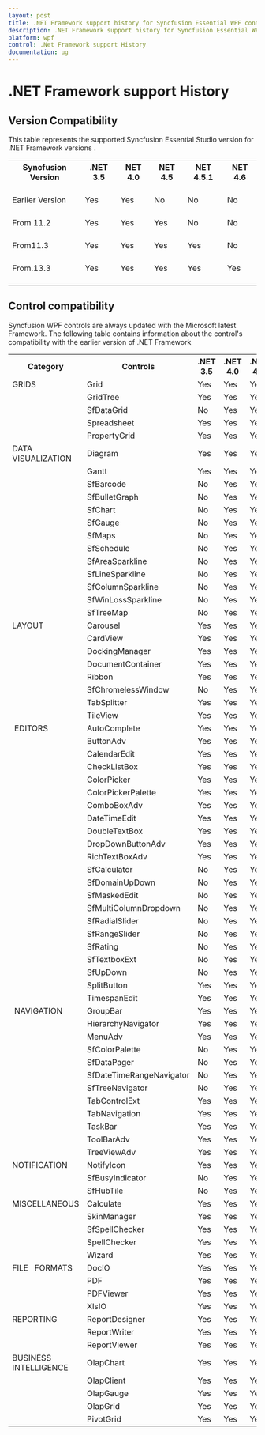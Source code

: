 ```yaml
---
layout: post
title: .NET Framework support history for Syncfusion Essential WPF controls
description: .NET Framework support history for Syncfusion Essential WPF controls
platform: wpf
control: .Net Framework support History
documentation: ug
---
```

# .NET Framework support History

## Version Compatibility

This table represents the supported Syncfusion Essential Studio version for .NET Framework versions .

<table>
<tr>
<th>
Syncfusion Version<br/><br/></th><th>
.NET 3.5<br/><br/></th><th>
NET 4.0<br/><br/></th><th>
NET 4.5<br/><br/></th><th>
NET 4.5.1<br/><br/></th><th>
NET 4.6<br/><br/></th></tr>
<tr>
<td>
Earlier Version<br/><br/></td><td>
Yes<br/><br/></td><td>
Yes<br/><br/></td><td>
No<br/><br/></td><td>
No<br/><br/></td><td>
No<br/><br/></td></tr>
<tr>
<td>
From 11.2<br/><br/></td><td>
Yes<br/><br/></td><td>
Yes<br/><br/></td><td>
Yes<br/><br/></td><td>
No<br/><br/></td><td>
No<br/><br/></td></tr>
<tr>
<td>
From11.3<br/><br/></td><td>
Yes<br/><br/></td><td>
Yes<br/><br/></td><td>
Yes<br/><br/></td><td>
Yes<br/><br/></td><td>
No<br/><br/></td></tr>
<tr>
<td>
From.13.3<br/><br/></td><td>
Yes<br/><br/></td><td>
Yes<br/><br/></td><td>
Yes<br/><br/></td><td>
Yes<br/><br/></td><td>
Yes<br/><br/></td></tr>
</table>

## Control compatibility 

Syncfusion WPF controls are always updated with the Microsoft latest Framework. The following table contains information about the control's compatibility with the earlier version of .NET Framework


<table>
<tr>
<th>
Category</th><th>
Controls</th><th>
.NET 3.5</th><th>
.NET 4.0</th><th>
.NET 4.5</th><th>
.NET 4.5.1</th><th>
.NET 4.6</th></tr>
<tr>
<td>
GRIDS</td><td>
Grid</td><td>
Yes</td><td>
Yes</td><td>
Yes</td><td>
Yes</td><td>
Yes</td></tr>
<tr>
<td>
</td><td>
GridTree </td><td>
Yes</td><td>
Yes</td><td>
Yes</td><td>
Yes</td><td>
Yes</td></tr>
<tr>
<td>
</td><td>
SfDataGrid</td><td>
No</td><td>
Yes</td><td>
Yes</td><td>
Yes</td><td>
Yes</td></tr>
<tr>
<td>
</td><td>
Spreadsheet</td><td>
Yes</td><td>
Yes</td><td>
Yes</td><td>
Yes</td><td>
Yes</td></tr>
<tr>
<td>
</td><td>
PropertyGrid</td><td>
Yes</td><td>
Yes</td><td>
Yes</td><td>
Yes</td><td>
Yes</td></tr>
<tr>
<td>
DATA VISUALIZATION</td><td>
Diagram</td><td>
Yes</td><td>
Yes</td><td>
Yes</td><td>
Yes</td><td>
Yes</td></tr>
<tr>
<td>
</td><td>
Gantt</td><td>
Yes</td><td>
Yes</td><td>
Yes</td><td>
Yes</td><td>
Yes</td></tr>
<tr>
<td>
</td><td>
SfBarcode</td><td>
No</td><td>
Yes</td><td>
Yes</td><td>
Yes</td><td>
Yes</td></tr>
<tr>
<td>
</td><td>
SfBulletGraph</td><td>
No</td><td>
Yes</td><td>
Yes</td><td>
Yes</td><td>
Yes</td></tr>
<tr>
<td>
</td><td>
SfChart</td><td>
No</td><td>
Yes</td><td>
Yes</td><td>
Yes</td><td>
Yes</td></tr>
<tr>
<td>
</td><td>
SfGauge</td><td>
No</td><td>
Yes</td><td>
Yes</td><td>
Yes</td><td>
Yes</td></tr>
<tr>
<td>
</td><td>
SfMaps</td><td>
No</td><td>
Yes</td><td>
Yes</td><td>
Yes</td><td>
Yes</td></tr>
<tr>
<td>
</td><td>
SfSchedule </td><td>
No</td><td>
Yes</td><td>
Yes</td><td>
Yes</td><td>
Yes</td></tr>
<tr>
<td>
</td><td>
SfAreaSparkline</td><td>
No</td><td>
Yes</td><td>
Yes</td><td>
Yes</td><td>
Yes</td></tr>
<tr>
<td>
</td><td>
SfLineSparkline</td><td>
No</td><td>
Yes</td><td>
Yes</td><td>
Yes</td><td>
Yes</td></tr>
<tr>
<td>
</td><td>
SfColumnSparkline</td><td>
No</td><td>
Yes</td><td>
Yes</td><td>
Yes</td><td>
Yes</td></tr>
<tr>
<td>
</td><td>
SfWinLossSparkline</td><td>
No</td><td>
Yes</td><td>
Yes</td><td>
Yes</td><td>
Yes</td></tr>
<tr>
<td>
</td><td>
SfTreeMap</td><td>
No</td><td>
Yes</td><td>
Yes</td><td>
Yes</td><td>
Yes</td></tr>
<tr>
<td>
LAYOUT</td><td>
Carousel</td><td>
Yes</td><td>
Yes</td><td>
Yes</td><td>
Yes</td><td>
Yes</td></tr>
<tr>
<td>
</td><td>
CardView</td><td>
Yes</td><td>
Yes</td><td>
Yes</td><td>
Yes</td><td>
Yes</td></tr>
<tr>
<td>
</td><td>
DockingManager</td><td>
Yes</td><td>
Yes</td><td>
Yes</td><td>
Yes</td><td>
Yes</td></tr>
<tr>
<td>
</td><td>
DocumentContainer</td><td>
Yes</td><td>
Yes</td><td>
Yes</td><td>
Yes</td><td>
Yes</td></tr>
<tr>
<td>
</td><td>
Ribbon</td><td>
Yes</td><td>
Yes</td><td>
Yes</td><td>
Yes</td><td>
Yes</td></tr>
<tr>
<td>
</td><td>
SfChromelessWindow</td><td>
No</td><td>
Yes</td><td>
Yes</td><td>
Yes</td><td>
Yes</td></tr>
<tr>
<td>
</td><td>
TabSplitter</td><td>
Yes</td><td>
Yes</td><td>
Yes</td><td>
Yes</td><td>
Yes</td></tr>
<tr>
<td>
</td><td>
TileView</td><td>
Yes</td><td>
Yes</td><td>
Yes</td><td>
Yes</td><td>
Yes</td></tr>
<tr>
<td>
 EDITORS</td><td>
AutoComplete</td><td>
Yes</td><td>
Yes</td><td>
Yes</td><td>
Yes</td><td>
Yes</td></tr>
<tr>
<td>
</td><td>
ButtonAdv</td><td>
Yes</td><td>
Yes</td><td>
Yes</td><td>
Yes</td><td>
Yes</td></tr>
<tr>
<td>
</td><td>
CalendarEdit</td><td>
Yes</td><td>
Yes</td><td>
Yes</td><td>
Yes</td><td>
Yes</td></tr>
<tr>
<td>
</td><td>
CheckListBox</td><td>
Yes</td><td>
Yes</td><td>
Yes</td><td>
Yes</td><td>
Yes</td></tr>
<tr>
<td>
</td><td>
ColorPicker</td><td>
Yes</td><td>
Yes</td><td>
Yes</td><td>
Yes</td><td>
Yes</td></tr>
<tr>
<td>
</td><td>
ColorPickerPalette</td><td>
Yes</td><td>
Yes</td><td>
Yes</td><td>
Yes</td><td>
Yes</td></tr>
<tr>
<td>
</td><td>
ComboBoxAdv</td><td>
Yes</td><td>
Yes</td><td>
Yes</td><td>
Yes</td><td>
Yes</td></tr>
<tr>
<td>
</td><td>
DateTimeEdit</td><td>
Yes</td><td>
Yes</td><td>
Yes</td><td>
Yes</td><td>
Yes</td></tr>
<tr>
<td>
</td><td>
DoubleTextBox</td><td>
Yes</td><td>
Yes</td><td>
Yes</td><td>
Yes</td><td>
Yes</td></tr>
<tr>
<td>
</td><td>
DropDownButtonAdv</td><td>
Yes</td><td>
Yes</td><td>
Yes</td><td>
Yes</td><td>
Yes</td></tr>
<tr>
<td>
</td><td>
RichTextBoxAdv</td><td>
Yes</td><td>
Yes</td><td>
Yes</td><td>
Yes</td><td>
Yes</td></tr>
<tr>
<td>
</td><td>
SfCalculator</td><td>
No</td><td>
Yes</td><td>
Yes</td><td>
Yes</td><td>
Yes</td></tr>
<tr>
<td>
</td><td>
SfDomainUpDown</td><td>
No</td><td>
Yes</td><td>
Yes</td><td>
Yes</td><td>
Yes</td></tr>
<tr>
<td>
</td><td>
SfMaskedEdit</td><td>
No</td><td>
Yes</td><td>
Yes</td><td>
Yes</td><td>
Yes</td></tr>
<tr>
<td>
</td><td>
SfMultiColumnDropdown</td><td>
No</td><td>
Yes</td><td>
Yes</td><td>
Yes</td><td>
Yes</td></tr>
<tr>
<td>
</td><td>
SfRadialSlider</td><td>
No</td><td>
Yes</td><td>
Yes</td><td>
Yes</td><td>
Yes</td></tr>
<tr>
<td>
</td><td>
SfRangeSlider</td><td>
No</td><td>
Yes</td><td>
Yes</td><td>
Yes</td><td>
Yes</td></tr>
<tr>
<td>
</td><td>
SfRating</td><td>
No</td><td>
Yes</td><td>
Yes</td><td>
Yes</td><td>
Yes</td></tr>
<tr>
<td>
</td><td>
SfTextboxExt</td><td>
No</td><td>
Yes</td><td>
Yes</td><td>
Yes</td><td>
Yes</td></tr>
<tr>
<td>
</td><td>
SfUpDown</td><td>
No</td><td>
Yes</td><td>
Yes</td><td>
Yes</td><td>
Yes</td></tr>
<tr>
<td>
</td><td>
SplitButton</td><td>
Yes</td><td>
Yes</td><td>
Yes</td><td>
Yes</td><td>
Yes</td></tr>
<tr>
<td>
</td><td>
TimespanEdit</td><td>
Yes</td><td>
Yes</td><td>
Yes</td><td>
Yes</td><td>
Yes</td></tr>
<tr>
<td>
 NAVIGATION</td><td>
GroupBar</td><td>
Yes</td><td>
Yes</td><td>
Yes</td><td>
Yes</td><td>
Yes</td></tr>
<tr>
<td>
</td><td>
HierarchyNavigator</td><td>
Yes</td><td>
Yes</td><td>
Yes</td><td>
Yes</td><td>
Yes</td></tr>
<tr>
<td>
</td><td>
MenuAdv</td><td>
Yes</td><td>
Yes</td><td>
Yes</td><td>
Yes</td><td>
Yes</td></tr>
<tr>
<td>
</td><td>
SfColorPalette</td><td>
No</td><td>
Yes</td><td>
Yes</td><td>
Yes</td><td>
Yes</td></tr>
<tr>
<td>
</td><td>
SfDataPager</td><td>
No</td><td>
Yes</td><td>
Yes</td><td>
Yes</td><td>
Yes</td></tr>
<tr>
<td>
</td><td>
SfDateTimeRangeNavigator</td><td>
No</td><td>
Yes</td><td>
Yes</td><td>
Yes</td><td>
Yes</td></tr>
<tr>
<td>
</td><td>
SfTreeNavigator</td><td>
No</td><td>
Yes</td><td>
Yes</td><td>
Yes</td><td>
Yes</td></tr>
<tr>
<td>
</td><td>
TabControlExt</td><td>
Yes</td><td>
Yes</td><td>
Yes</td><td>
Yes</td><td>
Yes</td></tr>
<tr>
<td>
</td><td>
TabNavigation</td><td>
Yes</td><td>
Yes</td><td>
Yes</td><td>
Yes</td><td>
Yes</td></tr>
<tr>
<td>
</td><td>
TaskBar</td><td>
Yes</td><td>
Yes</td><td>
Yes</td><td>
Yes</td><td>
Yes</td></tr>
<tr>
<td>
</td><td>
ToolBarAdv</td><td>
Yes</td><td>
Yes</td><td>
Yes</td><td>
Yes</td><td>
Yes</td></tr>
<tr>
<td>
</td><td>
TreeViewAdv</td><td>
Yes</td><td>
Yes</td><td>
Yes</td><td>
Yes</td><td>
Yes</td></tr>
<tr>
<td>
NOTIFICATION</td><td>
NotifyIcon</td><td>
Yes</td><td>
Yes</td><td>
Yes</td><td>
Yes</td><td>
Yes</td></tr>
<tr>
<td>
</td><td>
SfBusyIndicator</td><td>
No</td><td>
Yes</td><td>
Yes</td><td>
Yes</td><td>
Yes</td></tr>
<tr>
<td>
</td><td>
SfHubTile</td><td>
No</td><td>
Yes</td><td>
Yes</td><td>
Yes</td><td>
Yes</td></tr>
<tr>
<td>
MISCELLANEOUS</td><td>
Calculate</td><td>
Yes</td><td>
Yes</td><td>
Yes</td><td>
Yes</td><td>
Yes</td></tr>
<tr>
<td>
</td><td>
SkinManager</td><td>
Yes</td><td>
Yes</td><td>
Yes</td><td>
Yes</td><td>
Yes</td></tr>
<tr>
<td>
</td><td>
SfSpellChecker</td><td>
Yes</td><td>
Yes</td><td>
Yes</td><td>
Yes</td><td>
Yes</td></tr>
<tr>
<td>
</td><td>
SpellChecker</td><td>
Yes</td><td>
Yes</td><td>
Yes</td><td>
Yes</td><td>
Yes</td></tr>
<tr>
<td>
</td><td>
Wizard</td><td>
Yes</td><td>
Yes</td><td>
Yes</td><td>
Yes</td><td>
Yes</td></tr>
<tr>
<td>
FILE   FORMATS</td><td>
DocIO</td><td>
Yes</td><td>
Yes</td><td>
Yes</td><td>
Yes</td><td>
Yes</td></tr>
<tr>
<td>
</td><td>
PDF</td><td>
Yes</td><td>
Yes</td><td>
Yes</td><td>
Yes</td><td>
Yes</td></tr>
<tr>
<td>
</td><td>
PDFViewer</td><td>
Yes</td><td>
Yes</td><td>
Yes</td><td>
Yes</td><td>
Yes</td></tr>
<tr>
<td>
</td><td>
XlsIO</td><td>
Yes</td><td>
Yes</td><td>
Yes</td><td>
Yes</td><td>
Yes</td></tr>
<tr>
<td>
REPORTING</td><td>
ReportDesigner</td><td>
Yes</td><td>
Yes</td><td>
Yes</td><td>
Yes</td><td>
Yes</td></tr>
<tr>
<td>
</td><td>
ReportWriter</td><td>
Yes</td><td>
Yes</td><td>
Yes</td><td>
Yes</td><td>
Yes</td></tr>
<tr>
<td>
</td><td>
ReportViewer</td><td>
Yes</td><td>
Yes</td><td>
Yes</td><td>
Yes</td><td>
Yes</td></tr>
<tr>
<td>
BUSINESS  INTELLIGENCE</td><td>
OlapChart</td><td>
Yes</td><td>
Yes</td><td>
Yes</td><td>
Yes</td><td>
Yes</td></tr>
<tr>
<td>
</td><td>
OlapClient</td><td>
Yes</td><td>
Yes</td><td>
Yes</td><td>
Yes</td><td>
Yes</td></tr>
<tr>
<td>
</td><td>
OlapGauge</td><td>
Yes</td><td>
Yes</td><td>
Yes</td><td>
Yes</td><td>
Yes</td></tr>
<tr>
<td>
</td><td>
OlapGrid</td><td>
Yes</td><td>
Yes</td><td>
Yes</td><td>
Yes</td><td>
Yes</td></tr>
<tr>
<td>
</td><td>
PivotGrid</td><td>
Yes</td><td>
Yes</td><td>
Yes</td><td>
Yes</td><td>
Yes</td></tr>
</table>
